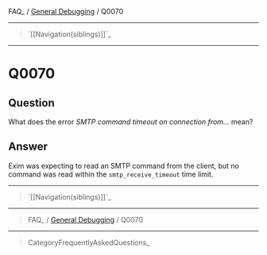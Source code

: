 FAQ\_ / [General Debugging](FAQ/General_Debugging) / Q0070

* * * * *

> \`[[Navigation(siblings)]]\`\_

* * * * *

Q0070
=====

Question
--------

What does the error *SMTP command timeout on connection from...* mean?

Answer
------

Exim was expecting to read an SMTP command from the client, but no
command was read within the `smtp_receive_timeout` time limit.

* * * * *

> \`[[Navigation(siblings)]]\`\_

* * * * *

> FAQ\_ / [General Debugging](FAQ/General_Debugging) / Q0070

* * * * *

> CategoryFrequentlyAskedQuestions\_

